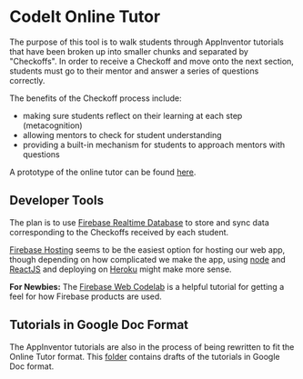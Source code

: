 # CodeIt Online Tutor
The purpose of this tool is to walk students through AppInventor tutorials
that have been broken up into smaller chunks and separated by "Checkoffs".
In order to receive a Checkoff and move onto the next section, students must
go to their mentor and answer a series of questions correctly.

The benefits of the Checkoff process include:
 - making sure students reflect on their learning at each step (metacognition)
 - allowing mentors to check for student understanding
 - providing a built-in mechanism for students to approach mentors with questions

A prototype of the online tutor can be found
[here](https://docs.google.com/presentation/d/1SEtAzrTZ4IEq7hIkd_fDM2Jj-7k-jamO0gPUwODWT-U/edit?usp=sharing).

## Developer Tools
The plan is to use [Firebase Realtime Database](https://firebase.google.com/products/database/)
to store and sync data corresponding to the Checkoffs received by each student.

[Firebase Hosting](https://firebase.google.com/products/hosting/) seems to be
the easiest option for hosting our web app, though depending on how complicated we make the app, using
[node](https://nodejs.org/) and [ReactJS](https://facebook.github.io/react/) and deploying on 
[Heroku](https://www.heroku.com) might make more sense.

**For Newbies:** The [Firebase Web Codelab](https://codelabs.developers.google.com/codelabs/firebase-web/)
is a helpful tutorial for getting a feel for how Firebase products are used.

## Tutorials in Google Doc Format
The AppInventor tutorials are also in the process of being rewritten to fit
the Online Tutor format. This [folder](https://drive.google.com/drive/u/0/folders/0B5IUIXywN7x1OHdLY1ZOZjR0dVE)
contains drafts of the tutorials in Google Doc format.

